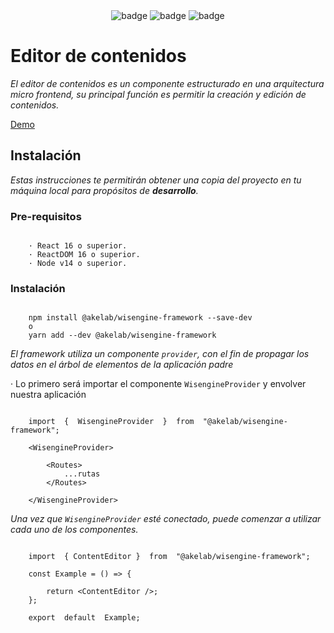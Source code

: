 <center>
	<img src="https://img.shields.io/badge/npm-V9.2.0-blue" alt="badge" />
	<img src="https://img.shields.io/badge/node-v14.19.3-blue" alt="badge" />
	<img src="https://img.shields.io/badge/tested with-jest-green" alt="badge" />
</center>

#  Editor de contenidos

_El editor de contenidos es un componente estructurado en una arquitectura micro frontend, su principal función es permitir la creación y edición de contenidos._

<a href="#">Demo</a>

##  Instalación

_Estas instrucciones te permitirán obtener una copia del proyecto en tu máquina local para propósitos de **desarrollo**._

###  Pre-requisitos 

```

	· React 16 o superior.
	· ReactDOM 16 o superior.
	· Node v14 o superior.

```

###  Instalación 

```

	npm install @akelab/wisengine-framework --save-dev
	o
	yarn add --dev @akelab/wisengine-framework

```

_El framework utiliza un componente `provider`, con el fin de propagar los datos en el árbol de elementos de la aplicación padre_

· Lo primero será importar el componente `WisengineProvider` y envolver nuestra aplicación

```

	import  {  WisengineProvider  }  from  "@akelab/wisengine-framework";

	<WisengineProvider>

		<Routes>
			...rutas
		</Routes>
	
	</WisengineProvider>

```
 
 _Una vez que `WisengineProvider` esté conectado, puede comenzar a utilizar cada uno de los componentes._

```

	import  { ContentEditor }  from  "@akelab/wisengine-framework";

	const Example = () => {
	
		return <ContentEditor />;
	};

	export  default  Example;

```
